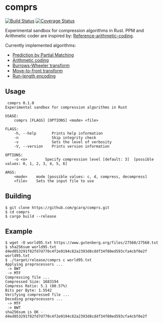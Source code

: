 # comprs

[![Build Status](https://travis-ci.org/gcarq/comprs.svg?branch=master)](https://travis-ci.org/gcarq/comprs) [![Coverage Status](https://coveralls.io/repos/github/gcarq/comprs/badge.svg)](https://coveralls.io/github/gcarq/comprs)

Experimental sandbox for compression algorithms in Rust.
PPM and Arithmetic coder are inspired by: [Reference-arithmetic-coding](https://github.com/nayuki/Reference-arithmetic-coding).

Currently implemented algorithms:
* [Prediction by Partial Matching](https://en.wikipedia.org/wiki/Prediction_by_partial_matching)
* [Arithmetic coding](https://en.wikipedia.org/wiki/Arithmetic_coding)
* [Burrows-Wheeler transform](https://en.wikipedia.org/wiki/Burrows%E2%80%93Wheeler_transform)
* [Move-to-front transform](https://en.wikipedia.org/wiki/Move-to-front_transform)
* [Run-length encoding](https://en.wikipedia.org/wiki/Run-length_encoding)

## Usage

```
 comprs 0.1.0
Experimental sandbox for compression algorithms in Rust

USAGE:
    comprs [FLAGS] [OPTIONS] <mode> <file>

FLAGS:
    -h, --help       Prints help information
    -n               Skip integrity check
    -v               Sets the level of verbosity
    -V, --version    Prints version information

OPTIONS:
    -o <o>        Specify compression level [default: 3]  [possible values: 0, 1, 2, 3, 4, 5, 6]

ARGS:
    <mode>    mode [possible values: c, d, compress, decompress]
    <file>    Sets the input file to use
```

## Building

```
$ git clone https://github.com/gcarq/comprs.git
$ cd comprs
$ cargo build --release
```

## Example

```
$ wget -O world95.txt https://www.gutenberg.org/files/27560/27560.txt
$ sha256sum world95.txt
d4ed053291f82fd7d770c4f2e9194c82a2393d8cddf34f80ed593cfa4cbf0e2f  world95.txt
$ ./target/release/comprs c world95.txt
Applying preprocessors ...
 -> BWT
 -> MTF
Compressing file ...
Compressed Size: 1683194
Compress Ratio: 5.1 (80.57%)
Bits per Byte: 1.5542
Verifying compressed file ...
Decoding preprocessors ...
 -> MTF
 -> BWT
sha256sum is OK - d4ed053291f82fd7d770c4f2e9194c82a2393d8cddf34f80ed593cfa4cbf0e2f
```

